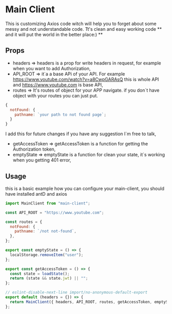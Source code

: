 # Main Client

This is customizing Axios code witch will help you to forget about some messy and not understandable code. Tt's clean and easy working code ** and it will put the world in the better place:) **

## Props

- headers => headers is a prop for write headers in request, for example when you want to add Authorization,
- API_ROOT => it`a a base APi of your API. For example https://www.youtube.com/watch?v=a8CwpGARAsQ this is whole API and https://www.youtube.com is base API,
- routes => It's routes of object for your APP navigate. if you don`t have object with your routes you can just put.

```javascript
{
  notFound: {
    pathname: `your path to not found page`;
  }
}
```

I add this for future changes if you have any suggestion I`m free to talk,

- getAccessToken => getAccessToken is a function for getting the Authorization token,
- emptyState => emptyState is a function for clean your state, it`s working when you getting 401 error,

## Usage

this is a basic example how you can configure your main-client, you should have installed antD and axios

```javascript
import MainClient from "main-client";

const API_ROOT = "https://www.youtube.com";

const routes = {
  notFound: {
    pathname: `/not not-found`,
  },
};

export const emptyState = () => {
  localStorage.removeItem("user");
};

export const getAccessToken = () => {
  const state = loadState();
  return (state && state.jwt) || "";
};

// eslint-disable-next-line import/no-anonymous-default-export
export default (headers = {}) => {
  return MainClient({ headers, API_ROOT, routes, getAccessToken, emptyState });
};
```

